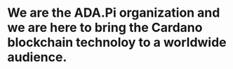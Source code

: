 # We are the ADA.Pi organization and we are here to bring the Cardano blockchain technoloy to a worldwide audience.
